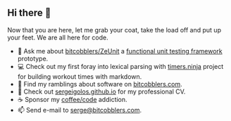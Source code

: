 ## Hi there 👋

Now that you are here, let me grab your coat, take the load off and put up your feet.  We are all here for code.

- 💬 Ask me about [bitcobblers/ZeUnit](https://github.com/bitcobblers/ZeUnit) a [functional unit testing framework](https://zeunit.org/) prototype.
- 💻 Check out my first foray into lexical parsing with [timers.ninja](https://timers.ninja) project for building workout times with markdown.
- 🤔 Find my ramblings about software on [bitcobblers.com](https://bitcobblers.com).
- 🔭 Check out [sergeigolos.github.io](https://sergeigolos.github.io/) for my professional CV.
- ☕ Sponsor my [coffee/code](https://www.buymeacoffee.com/sergeigolos) addiction.
- 📫 Send e-mail to [serge@bitcobblers.com](mailto:serge@bitcobblers.com).
